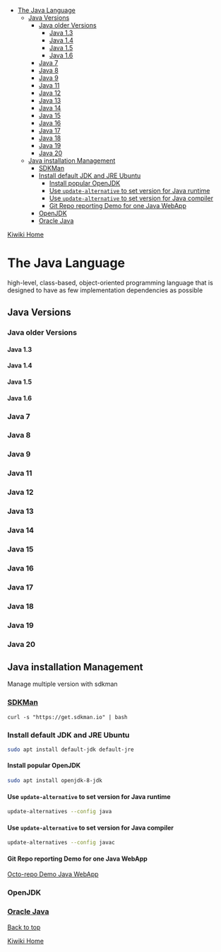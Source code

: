 - [The Java Language](#the-java-language)
  - [Java Versions](#java-versions)
    - [Java older Versions](#java-older-versions)
      - [Java 1.3](#java-13)
      - [Java 1.4](#java-14)
      - [Java 1.5](#java-15)
      - [Java 1.6](#java-16)
    - [Java 7](#java-7)
    - [Java 8](#java-8)
    - [Java 9](#java-9)
    - [Java 11](#java-11)
    - [Java 12](#java-12)
    - [Java 13](#java-13-1)
    - [Java 14](#java-14-1)
    - [Java 15](#java-15-1)
    - [Java 16](#java-16-1)
    - [Java 17](#java-17)
    - [Java 18](#java-18)
    - [Java 19](#java-19)
    - [Java 20](#java-20)
  - [Java installation Management](#java-installation-management)
    - [SDKMan](#sdkman)
    - [Install default JDK and JRE Ubuntu](#install-default-jdk-and-jre-ubuntu)
      - [Install popular OpenJDK](#install-popular-openjdk)
      - [Use `update-alternative` to set version for Java runtime](#use-update-alternative-to-set-version-for-java-runtime)
      - [Use `update-alternative` to set version for Java compiler](#use-update-alternative-to-set-version-for-java-compiler)
      - [Git Repo reporting Demo for one Java WebApp](#git-repo-reporting-demo-for-one-java-webapp)
    - [OpenJDK](#openjdk)
    - [Oracle Java](#oracle-java)

[Kiwiki Home](/../../)

# The Java Language
high-level, class-based, object-oriented programming language that is designed to have as few implementation dependencies as possible
## Java Versions

### Java older Versions
#### Java 1.3

#### Java 1.4

#### Java 1.5

#### Java 1.6

### Java 7

### Java 8

### Java 9

### Java 11

### Java 12

### Java 13

### Java 14

### Java 15

### Java 16

### Java 17

### Java 18

### Java 19

### Java 20

## Java installation Management
Manage multiple version with sdkman

### [SDKMan](https://sdkman.io/)
`curl -s "https://get.sdkman.io" | bash`


### Install default JDK and JRE Ubuntu
``` bash
sudo apt install default-jdk default-jre
```

#### Install popular OpenJDK
```bash
sudo apt install openjdk-8-jdk
```

#### Use `update-alternative` to set version for Java runtime

```bash
update-alternatives --config java
```

#### Use `update-alternative` to set version for Java compiler

```bash
update-alternatives --config javac
```

#### Git Repo reporting Demo for one Java WebApp

[Octo-repo Demo Java WebApp](https://octo-repo-visualization.vercel.app/?repo=aleon1220%2Fmulti-cloud-WebApp-Attendance)
### OpenJDK

### [Oracle Java](https://www.oracle.com/java/)


[Back to top](#)

[Kiwiki Home](/../../)